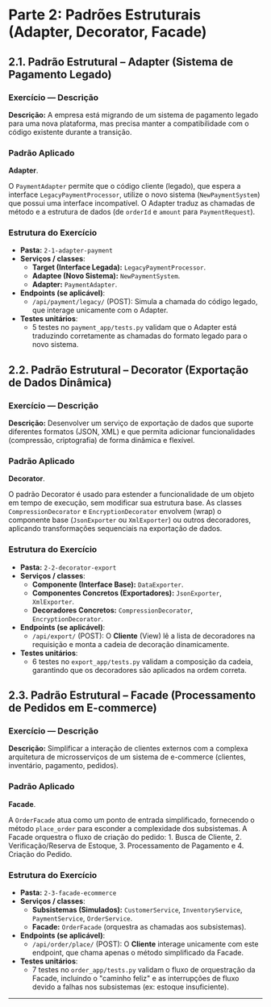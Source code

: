 #  Parte 2: Padrões Estruturais (Adapter, Decorator, Facade)

## 2.1. Padrão Estrutural – Adapter (Sistema de Pagamento Legado)

### Exercício — Descrição

**Descrição:** A empresa está migrando de um sistema de pagamento legado para uma nova plataforma, mas precisa manter a compatibilidade com o código existente durante a transição.

### Padrão Aplicado

**Adapter**.

O `PaymentAdapter` permite que o código cliente (legado), que espera a interface `LegacyPaymentProcessor`, utilize o novo sistema (`NewPaymentSystem`) que possui uma interface incompatível. O Adapter traduz as chamadas de método e a estrutura de dados (de `orderId` e `amount` para `PaymentRequest`).

### Estrutura do Exercício

* **Pasta:** `2-1-adapter-payment`
* **Serviços / classes**:
    * **Target (Interface Legada):** `LegacyPaymentProcessor`.
    * **Adaptee (Novo Sistema):** `NewPaymentSystem`.
    * **Adapter:** `PaymentAdapter`.
* **Endpoints (se aplicável)**:
    * `/api/payment/legacy/` (POST): Simula a chamada do código legado, que interage unicamente com o Adapter.
* **Testes unitários**:
    * 5 testes no `payment_app/tests.py` validam que o Adapter está traduzindo corretamente as chamadas do formato legado para o novo sistema.

## 2.2. Padrão Estrutural – Decorator (Exportação de Dados Dinâmica)

### Exercício — Descrição

**Descrição:** Desenvolver um serviço de exportação de dados que suporte diferentes formatos (JSON, XML) e que permita adicionar funcionalidades (compressão, criptografia) de forma dinâmica e flexível.

### Padrão Aplicado

**Decorator**.

O padrão Decorator é usado para estender a funcionalidade de um objeto em tempo de execução, sem modificar sua estrutura base. As classes `CompressionDecorator` e `EncryptionDecorator` envolvem (wrap) o componente base (`JsonExporter` ou `XmlExporter`) ou outros decoradores, aplicando transformações sequenciais na exportação de dados.

### Estrutura do Exercício

* **Pasta:** `2-2-decorator-export`
* **Serviços / classes**:
    * **Componente (Interface Base):** `DataExporter`.
    * **Componentes Concretos (Exportadores):** `JsonExporter`, `XmlExporter`.
    * **Decoradores Concretos:** `CompressionDecorator`, `EncryptionDecorator`.
* **Endpoints (se aplicável)**:
    * `/api/export/` (POST): O **Cliente** (View) lê a lista de decoradores na requisição e monta a cadeia de decoração dinamicamente.
* **Testes unitários**:
    * 6 testes no `export_app/tests.py` validam a composição da cadeia, garantindo que os decoradores são aplicados na ordem correta.

## 2.3. Padrão Estrutural – Facade (Processamento de Pedidos em E-commerce)

### Exercício — Descrição

**Descrição:** Simplificar a interação de clientes externos com a complexa arquitetura de microsserviços de um sistema de e-commerce (clientes, inventário, pagamento, pedidos).

### Padrão Aplicado

**Facade**.

A `OrderFacade` atua como um ponto de entrada simplificado, fornecendo o método `place_order` para esconder a complexidade dos subsistemas. A Facade orquestra o fluxo de criação do pedido: 1. Busca de Cliente, 2. Verificação/Reserva de Estoque, 3. Processamento de Pagamento e 4. Criação do Pedido.

### Estrutura do Exercício

* **Pasta:** `2-3-facade-ecommerce`
* **Serviços / classes**:
    * **Subsistemas (Simulados):** `CustomerService`, `InventoryService`, `PaymentService`, `OrderService`.
    * **Facade:** `OrderFacade` (orquestra as chamadas aos subsistemas).
* **Endpoints (se aplicável)**:
    * `/api/order/place/` (POST): O **Cliente** interage unicamente com este endpoint, que chama apenas o método simplificado da Facade.
* **Testes unitários**:
    * 7 testes no `order_app/tests.py` validam o fluxo de orquestração da Facade, incluindo o "caminho feliz" e as interrupções de fluxo devido a falhas nos subsistemas (ex: estoque insuficiente).

---
